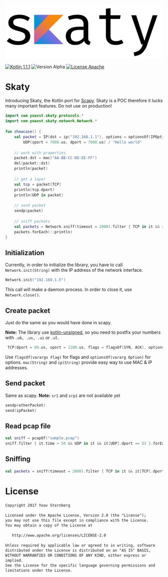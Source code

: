 ![Logo](logo.png)

[![Kotlin 1.1.1](https://img.shields.io/badge/Kotlin-1.1.1-blue.svg)](http://kotlinlang.org)
![Version Alpha](https://img.shields.io/badge/Version-alpha-yellow.svg) 
[![License Apache](https://img.shields.io/badge/License-Apache%202.0-red.svg)](http://www.apache.org/licenses/LICENSE-2.0)

Skaty
=====

Introducing Skaty, the Kotlin port for [Scapy](http://www.secdev.org/projects/scapy/). Skaty is a POC therefore it lucks many important features. Do not use on production!

```kotlin
import com.yoavst.skaty.protocols.*
import com.yoavst.skaty.network.Network.*

fun showcase() {
    val packet = IP(dst = ip("192.168.1.1"), options = optionsOf(IPOption.MTUProb(22.us))) / 
        UDP(sport = 7000.us, dport = 7000.us) / "Hello world"
    
    // work with properties
    packet.dst = mac("AA-BB-CC-DD-EE-FF")
    del(packet::dst)
    println(packet)
        
    // get a layer
    val tcp = packet[TCP]
    println(tcp.dport)
    println(UDP in packet)
    
    // send packet
    sendp(packet)
    
    // sniff packets
    val packets = Network.sniff(timeout = 2000).filter { TCP in it && it[TCP].dport == 1200.us }.take(10).map { item -> item[TCP].ack }.toList()
    packets.forEach(::println)
}
```

## Initialization
Currently, in order to initialize the library, you have to call `Network.init(String)` with the IP address of the network interface.

```kotlin
Network.init("192.168.1.5")
```

This call will make a daemon process. In order to close it, use `Network.close()`.

## Create packet
Just do the same as you would have done in scapy. 

**Note:** The library use [kotlin-unsigned](https://github.com/kotlin-graphics/kotlin-unsigned), so you need to postfix your numbers with `.ub, .us, .ui` or `.ul`.

```kotlin
 TCP(dport = 80.us, sport = 1200.us, flags = flagsOf(SYN, ACK), options = optionsOf(TCPOption.NOP, TCPOption.Timestamp(1489416311.ui, 1.ui)))
```

Use `flagsOf(varargs Flag)` for flags and `optionsOf(vararg Option)` for options. `mac(String)` and `ip(String)` provide easy way to use MAC & IP addresses.

## Send packet
Same as scapy. **Note:** `sr1` and `srp1` are not available yet
```kotlin
sendp(etherPacket)
send(ipPacket)
```

## Read pcap file
```kotlin
val sniff = pcapOf("sample.pcap")
sniff.filter { it.time > 50 && UDP in it && it[UDP].dport == 53 }.forEach(::println)
```

## Sniffing
```kotlin
val packets = sniff(timeout = 2000).filter { TCP in it && it[TCP].dport == 1200.us }.take(10).toList()
```


# License

    Copyright 2017 Yoav Sternberg

    Licensed under the Apache License, Version 2.0 (the "License");
    you may not use this file except in compliance with the License.
    You may obtain a copy of the License at

       http://www.apache.org/licenses/LICENSE-2.0

    Unless required by applicable law or agreed to in writing, software
    distributed under the License is distributed on an "AS IS" BASIS,
    WITHOUT WARRANTIES OR CONDITIONS OF ANY KIND, either express or implied.
    See the License for the specific language governing permissions and
    limitations under the License.